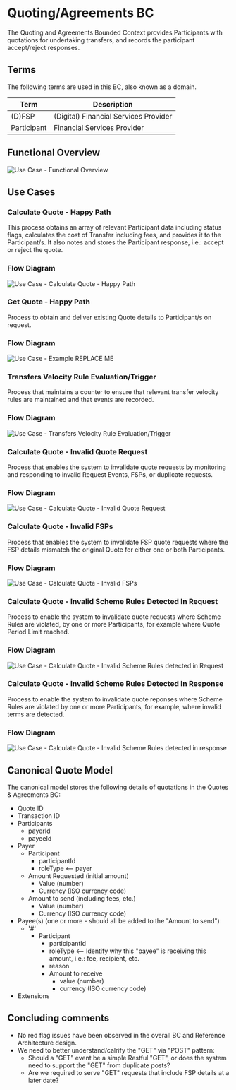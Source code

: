 # Quoting/Agreements BC

The Quoting and Agreements Bounded Context provides Participants with quotations for undertaking transfers, and records the participant accept/reject responses.

## Terms

The following terms are used in this BC, also known as a domain.

| Term | Description |
|---|---|
| (D)FSP | (Digital) Financial Services Provider |
| Participant | Financial Services Provider |

## Functional Overview

![Use Case - Functional Overview](./assets/qtaFunctionalOverview_20210825.png)

## Use Cases

### Calculate Quote - Happy Path

This process obtains an array of relevant Participant data including status flags, calculates the cost of Transfer including fees, and provides it to the Participant/s.  It also notes and stores the Participant response, i.e.: accept or reject the quote.

### Flow Diagram

![Use Case - Calculate Quote - Happy Path](./assets/qtaCalculateQuoteHappyPath_20210825.png)

### Get Quote - Happy Path

Process to obtain and deliver existing Quote details to Participant/s on request.

### Flow Diagram

![Use Case - Example REPLACE ME](./assets/qtaGetQuoteHappyPath.png)

### Transfers Velocity Rule Evaluation/Trigger

Process that maintains a counter to ensure that relevant transfer velocity rules are maintained and that events are recorded.

### Flow Diagram

![Use Case - Transfers Velocity Rule Evaluation/Trigger](./assets/qtaTransfersVelocityRuleEval-Trigger_20210825.png)

### Calculate Quote - Invalid Quote Request

Process that enables the system to invalidate quote requests by monitoring and responding to invalid Request Events, FSPs, or duplicate requests.

### Flow Diagram

![Use Case - Calculate Quote - Invalid Quote Request](./assets/qtaCalculateQuoteInvalidQuoteRequest_20210825.png)

### Calculate Quote - Invalid FSPs

Process that enables the system to invalidate FSP quote requests where the FSP details mismatch the original Quote for either one or both Participants.

### Flow Diagram

![Use Case - Calculate Quote - Invalid FSPs](./assets/qtaCalculateQuoteInvalidFSPs_20210825.png)

### Calculate Quote - Invalid Scheme Rules Detected In Request

Process to enable the system to invalidate quote requests where Scheme Rules are violated, by one or more Participants, for example where Quote Period Limit reached.

### Flow Diagram

![Use Case - Calculate Quote - Invalid Scheme Rules detected in Request](./assets/qtaCalculateQuoteInvalidSchemeRulesRequest_20210825.png)

### Calculate Quote - Invalid Scheme Rules Detected In Response

Process to enable the system to invalidate quote reponses where Scheme Rules are violated by one or more Participants, for example, where invalid terms are detected.

### Flow Diagram

![Use Case - Calculate Quote - Invalid Scheme Rules detected in response](./assets/qtaCalculateQuoteInvalidSchemeRulesResponse_20210825.png)

## Canonical Quote Model

The canonical model stores the following details of quotations in the Quotes & Agreements BC:

- Quote ID
- Transaction ID
- Participants
  - payerId
  - payeeId
- Payer
  - Participant
    - participantId
    - roleType <-- payer
  - Amount Requested (initial amount)
    - Value (number)
    - Currency (ISO currency code)
  - Amount to send (including fees, etc.)
    - Value (number)
    - Currency (ISO currency code)
- Payee(s) (one or more - should all be added to the "Amount to send")
  - '#'
    - Participant
      - participantId
      - roleType <-- Identify why this "payee" is receiving this amount, i.e.: fee, recipient, etc.
      - reason
      - Amount to receive
        - value (number)
        - currency (ISO currency code)
- Extensions

## Concluding comments

- No red flag issues have been observed in the overall BC and Reference Architecture design.
- We need to better understand/calrify the "GET" via "POST" pattern:
  - Should a "GET" event be a simple Restful "GET", or does the system need to support the "GET" from duplicate posts?
  - Are we required to serve "GET" requests that include FSP details at a later date?

<!--## Notes -->

<!-- Footnotes themselves at the bottom. -->
[^1]: Common Interfaces: [Mojaloop Common Interface List](../../commonInterfaces.md)
